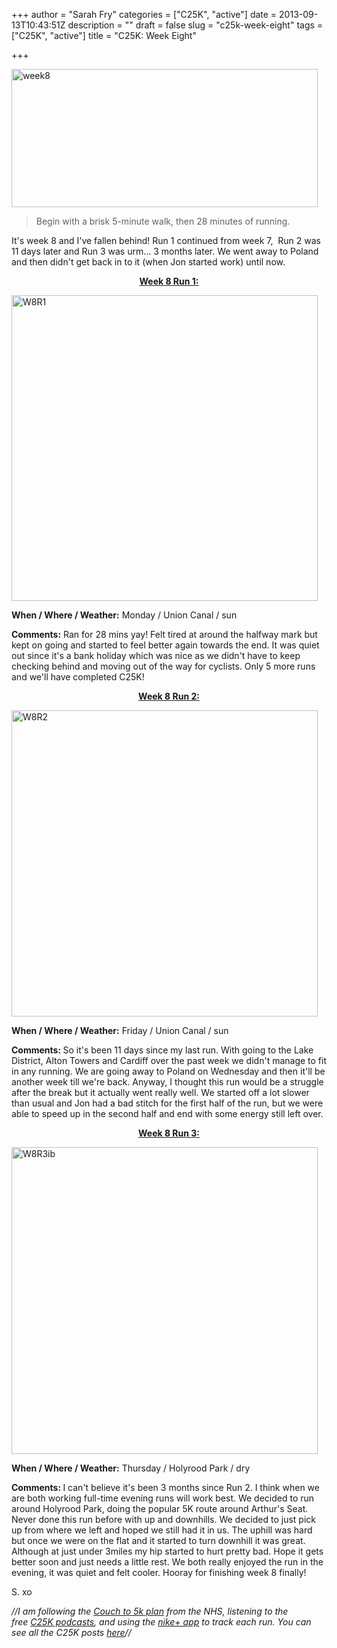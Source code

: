 +++
author = "Sarah Fry"
categories = ["C25K", "active"]
date = 2013-09-13T10:43:51Z
description = ""
draft = false
slug = "c25k-week-eight"
tags = ["C25K", "active"]
title = "C25K: Week Eight"

+++


<p style="text-align: left;"><a href="http://sweetaspi.co.uk/images/2013/05/week8.jpg"><img class="alignnone size-full wp-image-1790" alt="week8" src="http://sweetaspi.co.uk/images/2013/05/week8.jpg" width="490" height="221" /></a></p>

>Begin with a brisk 5-minute walk, then 28 minutes of running.

<p style="text-align: left;">It's week 8 and I've fallen behind! Run 1 continued from week 7,  Run 2 was 11 days later and Run 3 was urm... 3 months later. We went away to Poland and then didn't get back in to it (when Jon started work) until now.</p>
<p style="text-align: center;"><span style="text-decoration: underline;"><strong>Week 8 Run 1:</strong></span></p>
<p style="text-align: left;"><a href="http://sweetaspi.co.uk/images/2013/05/W8R1ib.jpg"><img class="alignnone size-full wp-image-1768" alt="W8R1" src="http://sweetaspi.co.uk/images/2013/05/W8R1ib.jpg" width="490" height="489" /></a></p>
<strong>When / Where / Weather:</strong> Monday / Union Canal / sun

<strong>Comments:</strong> Ran for 28 mins yay! Felt tired at around the halfway mark but kept on going and started to feel better again towards the end. It was quiet out since it's a bank holiday which was nice as we didn't have to keep checking behind and moving out of the way for cyclists. Only 5 more runs and we'll have completed C25K!
<p style="text-align: center;"><span style="text-decoration: underline;"><strong>Week 8 Run 2:</strong></span></p>
<p style="text-align: left;"><a href="http://sweetaspi.co.uk/images/2013/05/W8R2ib.jpg"><img class="alignnone size-full wp-image-1791" alt="W8R2" src="http://sweetaspi.co.uk/images/2013/05/W8R2ib.jpg" width="490" height="490" /></a></p>
<strong>When / Where / Weather:</strong> Friday / Union Canal / sun

<strong>Comments: </strong>So it's been 11 days since my last run. With going to the Lake District, Alton Towers and Cardiff over the past week we didn't manage to fit in any running. We are going away to Poland on Wednesday and then it'll be another week till we're back. Anyway, I thought this run would be a struggle after the break but it actually went really well. We started off a lot slower than usual and Jon had a bad stitch for the first half of the run, but we were able to speed up in the second half and end with some energy still left over.
<p style="text-align: center;"><span style="text-decoration: underline;"><strong>Week 8 Run 3:</strong></span></p>
<a href="http://sweetaspi.co.uk/images/2013/05/W8R3ib.jpg"><img class="alignnone size-full wp-image-1988" alt="W8R3ib" src="http://sweetaspi.co.uk/images/2013/05/W8R3ib.jpg" width="490" height="491" /></a>

<strong>When / Where / Weather:</strong> Thursday / Holyrood Park / dry

<strong>Comments: </strong>I can't believe it's been 3 months since Run 2. I think when we are both working full-time evening runs will work best. We decided to run around Holyrood Park, doing the popular 5K route around Arthur's Seat. Never done this run before with up and downhills. We decided to just pick up from where we left and hoped we still had it in us. The uphill was hard but once we were on the flat and it started to turn downhill it was great. Although at just under 3miles my hip started to hurt pretty bad. Hope it gets better soon and just needs a little rest. We both really enjoyed the run in the evening, it was quiet and felt cooler. Hooray for finishing week 8 finally!

S. xo

<em>//I am following the <a href="http://www.nhs.uk/LiveWell/c25k/Pages/couch-to-5k.aspx" target="_blank">Couch to 5k plan</a> from the NHS, listening <em>to the free <a href="http://www.nhs.uk/Tools/Pages/couch-5K-running-plan.aspx" target="_blank">C25K podcasts</a>, and </em>using the <a href="http://nikeplus.nike.com/plus/products/gps_app/" target="_blank">nike+ app</a> to track each run. You can see all the C25K posts <a href="http://sweetaspi.co.uk/tag/C25K/" target="_blank">here</a>//</em>

